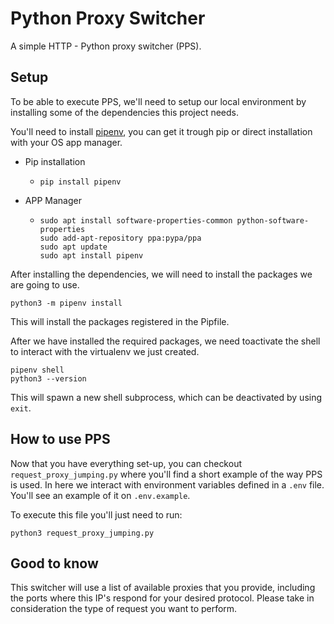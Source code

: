 # Python Proxy Switcher

A simple HTTP - Python proxy switcher (PPS).

## Setup

To be able to execute PPS, we'll need to setup our local environment by installing some of the dependencies this project needs.

You'll need to install [pipenv](https://pipenv-es.readthedocs.io/es/stable/), you can get it trough pip or direct installation with your OS app manager.

- Pip installation

  -     pip install pipenv

- APP Manager

  -     sudo apt install software-properties-common python-software-properties
        sudo add-apt-repository ppa:pypa/ppa
        sudo apt update
        sudo apt install pipenv

After installing the dependencies, we will need to install the packages we are going to use.

    python3 -m pipenv install

This will install the packages registered in the Pipfile.

After we have installed the required packages, we need toactivate the shell to interact with the virtualenv we just created.

    pipenv shell
    python3 --version

This will spawn a new shell subprocess, which can be deactivated by using `exit`.

## How to use PPS

Now that you have everything set-up, you can checkout `request_proxy_jumping.py` where you'll find a short example of the way PPS is used. In here we interact with environment variables defined in a `.env` file. You'll see an example of it on `.env.example`.

To execute this file you'll just need to run:

    python3 request_proxy_jumping.py

## Good to know

This switcher will use a list of available proxies that you provide, including the ports where this IP's respond for your desired protocol. Please take in consideration the type of request you want to perform.
